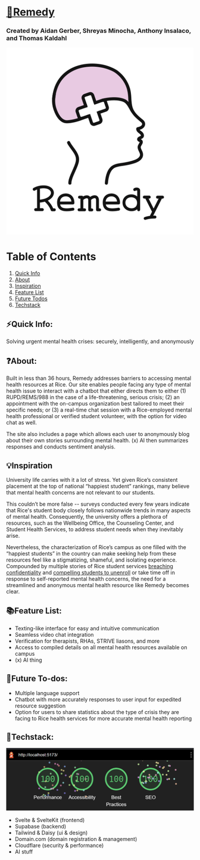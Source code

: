 # <a href="/" target="_blank">🍚Remedy</a>
###  Created by Aidan Gerber, Shreyas Minocha, Anthony Insalaco, and Thomas Kaldahl
![Logo](frontend/static/logo.png)
# Table of Contents
1. [Quick Info](#quick-info)
2. [About](#about)
3. [Inspiration](#inspiration)
4. [Feature List](#feature)
5. [Future Todos](#future)
6. [Techstack](#tech)
## ⚡Quick Info:<a name="quick-info"></a>
Solving urgent mental health crises: securely, intelligently, and anonymously
## ❓About:<a name="about"></a>
Built in less than 36 hours, Remedy addresses barriers to accessing mental health resources at Rice. Our site enables people facing any type of mental health issue to interact with a chatbot that either directs them to either (1) RUPD/REMS/988 in the case of a life-threatening, serious crisis; (2) an appointment with the on-campus organization best tailored to meet their specific needs; or (3) a real-time chat session with a Rice-employed mental health professional or verified student volunteer, with the option for video chat as well.

The site also includes a page which allows each user to anonymously blog about their own stories surrounding mental health. (x) AI then summarizes responses and conducts sentiment analysis.
 
 
## 💡Inspiration <a name="inspiration"></a>
University life carries with it a lot of stress. Yet given Rice’s consistent placement at the top of national “happiest student” rankings, many believe that mental health concerns are not relevant to our students.
 
This couldn’t be more false -- surveys conducted every few years indicate that Rice's student body closely follows nationwide trends in many aspects of mental health. Consequently, the university offers a plethora of resources, such as the Wellbeing Office, the Counseling Center, and Student Health Services, to address student needs when they inevitably arise.
 
Nevertheless, the characterization of Rice’s campus as one filled with the “happiest students” in the country can make seeking help from these resources feel like a stigmatizing, shameful, and isolating experience. Compounded by multiple stories of Rice student services [breaching confidentiality](https://tinyurl.com/583k5yzy) and [compelling students to unenroll](https://tinyurl.com/25tx55yu) or take time off in response to self-reported mental health concerns, the need for a streamlined and anonymous mental health resource like Remedy becomes clear.
 
 
## 📚Feature List:<a name="feature"></a>
   - Texting-like interface for easy and intuitive communication
   - Seamless video chat integration
   - Verification for therapists, RHAs, STRIVE liasons, and more
   - Access to compiled details on all mental health resources available on campus
   - (x) AI thing
  
## 🔮Future To-dos:<a name="future"></a>
   - Multiple language support
   - Chatbot with more accurately responses to user input for expedited resource suggestion
   - Option for users to share statistics about the type of crisis they are facing to Rice health services for more accurate mental health reporting
      
## 🤖Techstack:<a name="tech"></a>
![lighthouse](lighthouse.png)
   - Svelte & SvelteKit (frontend)
   - Supabase (backend)
   - Tailwind & Daisy (ui & design)
   - Domain.com (domain registration & management)
   - Cloudflare (security & performance)
   - AI stuff
 

